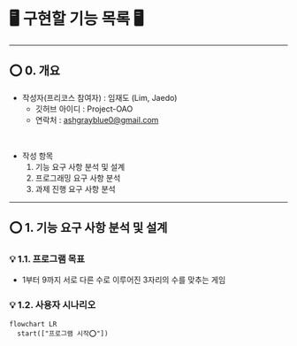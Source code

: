 # 🖥️ 구현할 기능 목록 🖥️

<hr>

## ⭕️ 0. 개요

- 작성자(프리코스 참여자) : 임재도 (Lim, Jaedo)
    - 깃허브 아이디 : Project-OAO
    - 연락처 : ashgrayblue0@gmail.com

<br>

- 작성 항목
  1. 기능 요구 사항 분석 및 설계
  2. 프로그래밍 요구 사항 분석
  3. 과제 진행 요구 사항 분석

<hr>

## ⭕️ 1. 기능 요구 사항 분석 및 설계

### 💡 1.1. 프로그램 목표
- 1부터 9까지 서로 다른 수로 이루어진 3자리의 수를 맞추는 게임

### 💡 1.2. 사용자 시나리오
```mermaid
flowchart LR
  start(["프로그램 시작⭕"])
  

```